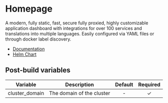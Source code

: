# Homepage

A modern, fully static, fast, secure fully proxied, highly customizable application dashboard with integrations for over 100 services and translations into multiple languages. Easily configured via YAML files or through docker label discovery.

- [Documentation](https://gethomepage.dev/latest/)
- [Helm Chart](https://gethomepage.dev/latest/installation/k8s/)

## Post-build variables

| Variable             | Description               | Default | Required |
| -------------------- | ------------------------- | :-----: | :------: |
| cluster_domain       | The domain of the cluster |   -    |    ✓     |
